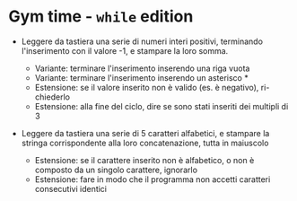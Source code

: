 # Gym time - `while` edition

* Leggere da tastiera una serie di numeri interi positivi, terminando l'inserimento con il valore -1, e stampare la loro somma.
  * Variante: terminare l'inserimento inserendo una riga vuota
  * Variante: terminare l'inserimento inserendo un asterisco *
  * Estensione: se il valore inserito non è valido (es. è negativo), ri-chiederlo
  * Estensione: alla fine del ciclo, dire se sono stati inseriti dei multipli di 3

* Leggere da tastiera una serie di 5 caratteri alfabetici, e stampare la stringa corrispondente alla loro concatenazione, tutta in maiuscolo
  * Estensione: se il carattere inserito non è alfabetico, o non è composto da un singolo carattere, ignorarlo
  * Estensione: fare in modo che il programma non accetti caratteri consecutivi identici